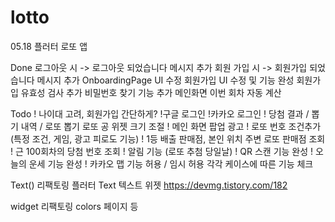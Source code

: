 # lotto
05.18
플러터 로또 앱

Done
로그아웃 시 -> 로그아웃 되었습니다 메시지 추가
회원 가입 시 -> 회원가입 되었습니다 메시지 추가
OnboardingPage UI 수정
회원가입 UI 수정 및 기능 완성
회원가입 유효성 검사 추가
비밀번호 찾기 기능 추가
메인화면 이번 회차 자동 계산

Todo
! 나이대 고려, 회원가입 간단하게?
!구글 로그인
!카카오 로그인
! 당첨 결과 / 뽑기 내역 / 로또 뽑기 로또 공 위젯 크기 조절
! 메인 화면 팝업 광고
! 로또 번호 조건추가 (특정 조건, 게임, 광고 피로도 기능)
! 1등 배출 판매점, 본인 위치 주변 로또 판매점 조회
! 근 100회차의 당첨 번호 조회
! 알림 기능 (로또 추첨 당일날)
! QR 스캔 기능 완성
! 오늘의 운세 기능 완성
! 카카오 맵 기능 허용 / 임시 허용 각각 케이스에 따른 기능 체크

Text() 리팩토링
플러터 Text 텍스트 위젯 https://devmg.tistory.com/182

widget 리팩토링
colors 페이지 등